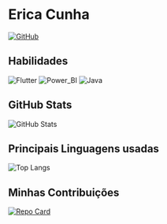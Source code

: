 # Erica Cunha

[![GitHub](https://img.shields.io/badge/GitHub-011314?style=for-the-badge&logo=GitHub&logoColor=447478)](https://github.com/ericamila) 


## Habilidades
![Flutter](https://img.shields.io/badge/Flutter-FFF?style=for-the-badge&logo=flutter&logoColor=447478)
![Power_BI](https://img.shields.io/badge/Power_BI-FFF?style=for-the-badge)
![Java](https://img.shields.io/badge/Java-FFF?style=for-the-badge&logo=java)

## GitHub Stats
![GitHub Stats](https://github-readme-stats.vercel.app/api?username=ericamila&theme=transparent&bg_color=011314&border_color=30A3DC&show_icons=true&icon_color=447478&title_color=FEFEFE&text_color=FEFEFE)

## Principais Linguagens usadas
![Top Langs](https://github-readme-stats-git-masterrstaa-rickstaa.vercel.app/api/top-langs/?username=ericamila&bg_color=011314&border_color=447478&title_color=FEFEFE&text_color=FFF)

## Minhas Contribuições
[![Repo Card](https://github-readme-stats.vercel.app/api/pin/?username=ericamila&repo=dio-lab-open-source&bg_color=011314&border_color=447478&show_icons=true&icon_color=447478&title_color=FEFEFE&text_color=FFF)](https://github.com/ericamila/dio-lab-open-source)
